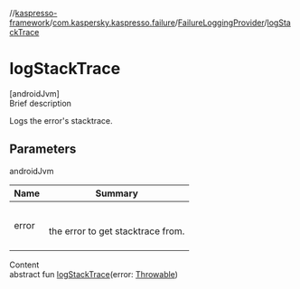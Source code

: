 //[kaspresso-framework](../../index.md)/[com.kaspersky.kaspresso.failure](../index.md)/[FailureLoggingProvider](index.md)/[logStackTrace](log-stack-trace.md)



# logStackTrace  
[androidJvm]  
Brief description  


Logs the error's stacktrace.



## Parameters  
  
androidJvm  
  
|  Name|  Summary| 
|---|---|
| error| <br><br>the error to get stacktrace from.<br><br>
  
  
Content  
abstract fun [logStackTrace](log-stack-trace.md)(error: [Throwable](https://kotlinlang.org/api/latest/jvm/stdlib/kotlin/-throwable/index.html))  




